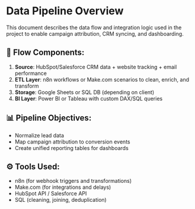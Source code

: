 # Data Pipeline Overview

This document describes the data flow and integration logic used in the project to enable campaign attribution, CRM syncing, and dashboarding.

## 🔁 Flow Components:
1. **Source**: HubSpot/Salesforce CRM data + website tracking + email performance
2. **ETL Layer**: n8n workflows or Make.com scenarios to clean, enrich, and transform
3. **Storage**: Google Sheets or SQL DB (depending on client)
4. **BI Layer**: Power BI or Tableau with custom DAX/SQL queries

## 📊 Pipeline Objectives:
- Normalize lead data
- Map campaign attribution to conversion events
- Create unified reporting tables for dashboards

## ⚙️ Tools Used:
- n8n (for webhook triggers and transformations)
- Make.com (for integrations and delays)
- HubSpot API / Salesforce API
- SQL (cleaning, joining, deduplication)